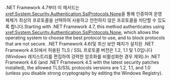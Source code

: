 <span data-ttu-id="76701-101">.NET Framework 4.7부터 이 메서드는 <xref:System.Security.Authentication.SslProtocols.None>을 통해 인증하여 운영 체제가 최상의 프로토콜을 선택하여 사용하고 안전하지 않은 프로토콜을 차단할 수 있도록 합니다.</span><span class="sxs-lookup"><span data-stu-id="76701-101">Starting with .NET Framework 4.7, this method authenticates using <xref:System.Security.Authentication.SslProtocols.None>, which allows the operating system to choose the best protocol to use, and to block protocols that are not secure.</span></span> <span data-ttu-id="76701-102">.NET Framework 4.6(및 최신 보안 패치가 설치된 .NET Framework 4.5)에서 허용된 TLS / SSL 프로토콜 버전은 1.2, 1.1 및 1.0입니다(Windows 레지스트리를 편집하여 강력한 암호화를 비활성화한 경우 제외).</span><span class="sxs-lookup"><span data-stu-id="76701-102">In .NET Framework 4.6 (and .NET Framework 4.5 with the latest security patches installed), the allowed TLS/SSL protocols versions are 1.2, 1.1, and 1.0 (unless you disable strong cryptography by editing the Windows Registry).</span></span>
